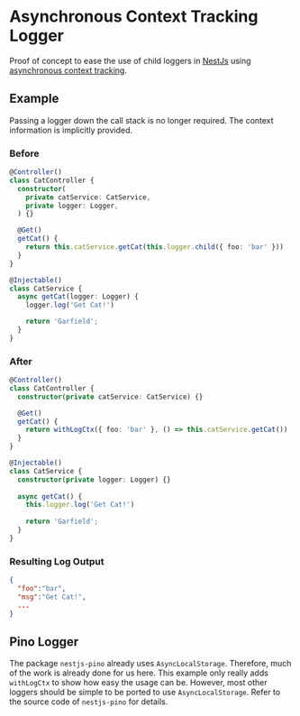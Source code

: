 # Asynchronous Context Tracking Logger

Proof of concept to ease the use of child loggers in [NestJs](https://docs.nestjs.com/) using
[asynchronous context tracking](https://nodejs.org/api/async_context.html).

## Example

Passing a logger down the call stack is no longer required. The context information is implicitly provided.

### Before

```ts
@Controller()
class CatController {
  constructor(
    private catService: CatService,
    private logger: Logger,
  ) {}

  @Get()
  getCat() {
    return this.catService.getCat(this.logger.child({ foo: 'bar' }))
  }
}

@Injectable()
class CatService {
  async getCat(logger: Logger) {
    logger.log('Get Cat!')

    return 'Garfield';
  }
}
```

### After

```ts
@Controller()
class CatController {
  constructor(private catService: CatService) {}

  @Get()
  getCat() {
    return withLogCtx({ foo: 'bar' }, () => this.catService.getCat())
  }
}

@Injectable()
class CatService {
  constructor(private logger: Logger) {}
  
  async getCat() {
    this.logger.log('Get Cat!')
    
    return 'Garfield';
  }
}
```

### Resulting Log Output

```json
{
  "foo":"bar",
  "msg":"Get Cat!",
  ...
}
```

## Pino Logger

The package `nestjs-pino` already uses `AsyncLocalStorage`. Therefore, much of the work is already done for us here.
This example only really adds `withLogCtx` to show how easy the usage can be. However, most other loggers should
be simple to be ported to use `AsyncLocalStorage`. Refer to the source code of `nestjs-pino` for details.
